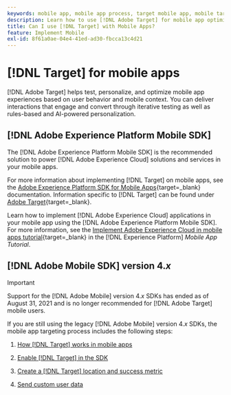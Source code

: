 ```yaml
---
keywords: mobile app, mobile app process, target mobile app, mobile target locations, mobile app success metrics
description: Learn how to use [!DNL Adobe Target] for mobile app optimization and personalization, with iterative testing and rules-based and AI-powered personalization.
title: Can I use [!DNL Target] with Mobile Apps?
feature: Implement Mobile
exl-id: 8f61a0ae-04e4-41ed-ad30-fbcca13c4d21
---
```

# [!DNL Target] for mobile apps

[!DNL Adobe Target] helps test, personalize, and optimize mobile app experiences based on user behavior and mobile context. You can deliver interactions that engage and convert through iterative testing as well as rules-based and AI-powered personalization.

## [!DNL Adobe Experience Platform Mobile SDK]

The [!DNL Adobe Experience Platform Mobile SDK] is the recommended solution to power [!DNL Adobe Experience Cloud] solutions and services in your mobile apps.

For more information about implementing [!DNL Target] on mobile apps, see the [Adobe Experience Platform SDK for Mobile Apps](https://developer.adobe.com/client-sdks/documentation/){target=_blank} documentation. Information specific to [!DNL Target] can be found under [Adobe Target](https://developer.adobe.com/client-sdks/documentation/adobe-target/){target=_blank}.

Learn how to implement [!DNL Adobe Experience Cloud] applications in your mobile app using the [!DNL Adobe Experience Platform Mobile SDK]. For more information, see the [Implement Adobe Experience Cloud in mobile apps tutorial](https://experienceleague.adobe.com/docs/platform-learn/implement-mobile-sdk/overview.html){target=_blank} in the [!DNL Experience Platform] *Mobile App Tutorial*.

## [!DNL Adobe Mobile SDK] version 4.*x*

>[!IMPORTANT]
>
>Support for the [!DNL Adobe Mobile] version 4.*x* SDKs has ended as of August 31, 2021 and is no longer recommended for [!DNL Adobe Target] mobile users.
>
>If you are still using the legacy [!DNL Adobe Mobile] version 4.*x* SDKs, the mobile app targeting process includes the following steps:
>
>1. [How [!DNL Target] works in mobile apps](/help/dev/implement/mobile/how-target-works-mobile-apps.md)
>1. [Enable [!DNL Target] in the SDK](/help/dev/implement/mobile/enable-target-in-sdk.md)
>
>1. [Create a [!DNL Target] location and success metric](/help/dev/implement/mobile/mobile-create-location-and-metric.md)
>
>1. [Send custom user data](/help/dev/implement/mobile/mobile-custom-user-data.md)
